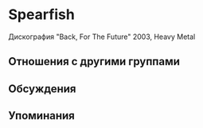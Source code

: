 # Spearfish

Дискография
"Back, For The Future" 2003, Heavy Metal

## Отношения с другими группами


## Обсуждения


## Упоминания

